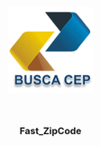 <p align="center">
    <img src="https://github.com/JohnnyDev2001/fast_zipcode/blob/main/image/ceplogo.png?raw=true" width="30%">
</p>
<br>
<h3 align="center">Fast_ZipCode</h3>